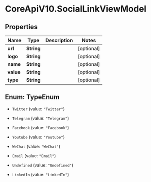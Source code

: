 # CoreApiV10.SocialLinkViewModel

## Properties
Name | Type | Description | Notes
------------ | ------------- | ------------- | -------------
**url** | **String** |  | [optional] 
**logo** | **String** |  | [optional] 
**name** | **String** |  | [optional] 
**value** | **String** |  | [optional] 
**type** | **String** |  | [optional] 


<a name="TypeEnum"></a>
## Enum: TypeEnum


* `Twitter` (value: `"Twitter"`)

* `Telegram` (value: `"Telegram"`)

* `Facebook` (value: `"Facebook"`)

* `Youtube` (value: `"Youtube"`)

* `WeChat` (value: `"WeChat"`)

* `Email` (value: `"Email"`)

* `Undefined` (value: `"Undefined"`)

* `LinkedIn` (value: `"LinkedIn"`)




